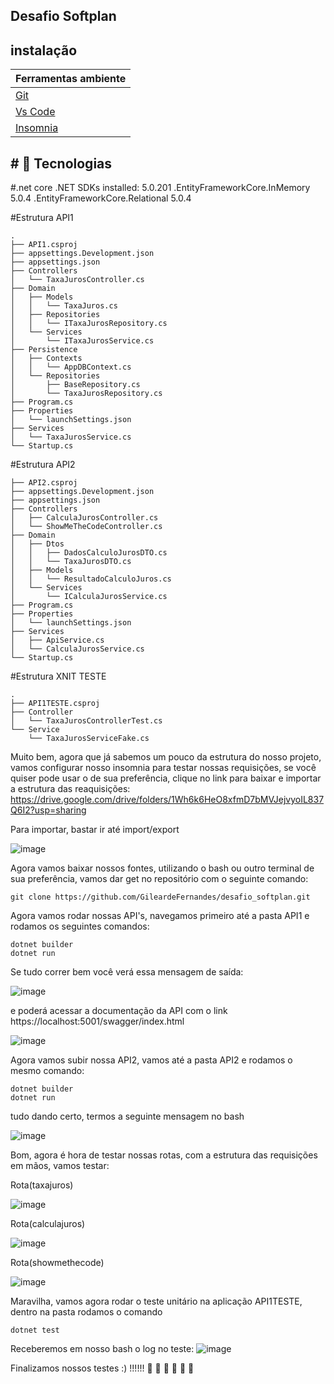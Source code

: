 <h2>Desafio Softplan</h2>

## instalação

| Ferramentas ambiente                               |
| ---------------------------------------------------|
|<a href="https://git-scm.com/">Git</a>              |
|<a href="https://code.visualstudio.com/">Vs Code</a>|
|<a href="https://insomnia.rest/">Insomnia</a>       |

<h2># 🚀 Tecnologias</h2>

#.net core
.NET SDKs installed:
  5.0.201
.EntityFrameworkCore.InMemory
 5.0.4
.EntityFrameworkCore.Relational
 5.0.4

#Estrutura API1
```
.
├── API1.csproj
├── appsettings.Development.json
├── appsettings.json          
├── Controllers
│   └── TaxaJurosController.cs
├── Domain
│   ├── Models
│   │   └── TaxaJuros.cs
│   ├── Repositories
│   │   └── ITaxaJurosRepository.cs
│   └── Services
│       └── ITaxaJurosService.cs
├── Persistence
│   ├── Contexts
│   │   └── AppDBContext.cs
│   └── Repositories
│       ├── BaseRepository.cs
│       └── TaxaJurosRepository.cs
├── Program.cs
├── Properties
│   └── launchSettings.json
├── Services
│   └── TaxaJurosService.cs
└── Startup.cs
```

#Estrutura API2

```
├── API2.csproj
├── appsettings.Development.json
├── appsettings.json
├── Controllers
│   ├── CalculaJurosController.cs
│   └── ShowMeTheCodeController.cs
├── Domain
│   ├── Dtos
│   │   ├── DadosCalculoJurosDTO.cs
│   │   └── TaxaJurosDTO.cs
│   ├── Models
│   │   └── ResultadoCalculoJuros.cs
│   └── Services
│       └── ICalculaJurosService.cs
├── Program.cs
├── Properties
│   └── launchSettings.json
├── Services
│   ├── ApiService.cs
│   └── CalculaJurosService.cs
└── Startup.cs
```

#Estrutura XNIT TESTE

```
.
├── API1TESTE.csproj
├── Controller
│   └── TaxaJurosControllerTest.cs
└── Service
    └── TaxaJurosServiceFake.cs
```

Muito bem, agora que já sabemos um pouco da estrutura do nosso projeto,
vamos configurar nosso insomnia para testar nossas requisições, se você quiser
pode usar o de sua preferência, clique no link para baixar e importar a estrutura das 
reaquisições: https://drive.google.com/drive/folders/1Wh6k6HeO8xfmD7bMVJejvyoIL837Q6I2?usp=sharing

Para importar, bastar ir até import/export

![image](https://user-images.githubusercontent.com/55728068/111513374-820c7800-872f-11eb-9ec5-7835614a9df7.png)

Agora vamos baixar nossos fontes, utilizando o bash ou outro terminal
de sua preferência, vamos dar get no repositório com o seguinte comando:

```
git clone https://github.com/GileardeFernandes/desafio_softplan.git

```

Agora vamos rodar nossas API's, navegamos primeiro até a pasta API1
e rodamos os seguintes comandos:

```
dotnet builder
dotnet run

```
Se tudo correr bem você verá essa mensagem de saída:

![image](https://user-images.githubusercontent.com/55728068/111514534-98670380-8730-11eb-8959-b976ff2e78e7.png)

e poderá acessar a documentação da API com o link https://localhost:5001/swagger/index.html

![image](https://user-images.githubusercontent.com/55728068/111514879-ebd95180-8730-11eb-85da-4d00de8d9a74.png)

Agora vamos subir nossa API2, vamos até a pasta API2 e rodamos o mesmo comando:

```
dotnet builder
dotnet run

```
tudo dando certo, termos a seguinte mensagem no bash

![image](https://user-images.githubusercontent.com/55728068/111515208-45418080-8731-11eb-8f56-b5a08c338c41.png)

Bom, agora é hora de testar nossas rotas, com a estrutura das requisições em mãos,
vamos testar:

Rota(taxajuros)

![image](https://user-images.githubusercontent.com/55728068/111515454-8e91d000-8731-11eb-87e7-9611e21c51a6.png)

Rota(calculajuros)

![image](https://user-images.githubusercontent.com/55728068/111515581-ba14ba80-8731-11eb-8ac3-dfeaf63900fd.png)

Rota(showmethecode)

![image](https://user-images.githubusercontent.com/55728068/111516162-5b9c0c00-8732-11eb-8861-51a799a9d546.png)

Maravilha, vamos agora rodar o teste unitário na aplicação API1TESTE,
dentro na pasta rodamos o comando

```
dotnet test

```
Receberemos em nosso bash o log no teste:
![image](https://user-images.githubusercontent.com/55728068/111516734-001e4e00-8733-11eb-9860-da1f9ecab24a.png)

Finalizamos nossos testes :) !!!!!! 🚀 🚀 🚀 🚀 🚀 🚀 









